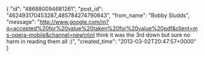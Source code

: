  {
   "id": "486880094681261",
   "post_id": "462493170453287_485784274790843",
   "from_name": "Bobby Sludds",
   "message": "http://www.google.com/m?q=accepted%20for%20value%20taken%20for%20value%20pdf&client=ms-opera-mobile&channel=new\n\nI think it was the 3rd down but sure no harm in reading them all :)",
   "created_time": "2013-03-02T20:47:57+0000"
 }
